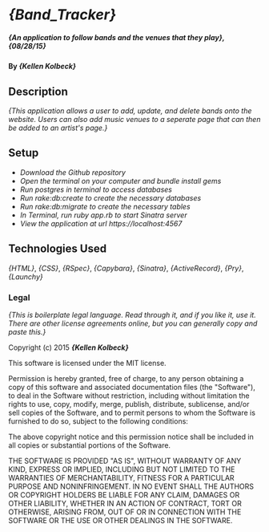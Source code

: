 # _{Band_Tracker}_

##### _{An application to follow bands and the venues that they play}, {08/28/15}_

#### By _**{Kellen Kolbeck}**_

## Description

_{This application allows a user to add, update, and delete bands onto the website. Users can also add music venues to a seperate page that can then be added to an artist's page.}_

## Setup

* _Download the Github repository_
* _Open the terminal on your computer and bundle install gems_
* _Run postgres in terminal to access databases_
* _Run rake:db:create to create the necessary databases_
* _Run rake:db:migrate to create the necessary tables_
* _In Terminal, run ruby app.rb to start Sinatra server_
* _View the application at url https://localhost:4567_



## Technologies Used

_{HTML}_, _{CSS}_, _{RSpec}_, _{Capybara}_, _{Sinatra}_, _{ActiveRecord}_, _{Pry}_, _{Launchy}_

### Legal

*{This is boilerplate legal language. Read through it, and if you like it, use it. There are other license agreements online, but you can generally copy and paste this.}*

Copyright (c) 2015 **_{Kellen Kolbeck}_**

This software is licensed under the MIT license.

Permission is hereby granted, free of charge, to any person obtaining a copy
of this software and associated documentation files (the "Software"), to deal
in the Software without restriction, including without limitation the rights
to use, copy, modify, merge, publish, distribute, sublicense, and/or sell
copies of the Software, and to permit persons to whom the Software is
furnished to do so, subject to the following conditions:

The above copyright notice and this permission notice shall be included in
all copies or substantial portions of the Software.

THE SOFTWARE IS PROVIDED "AS IS", WITHOUT WARRANTY OF ANY KIND, EXPRESS OR
IMPLIED, INCLUDING BUT NOT LIMITED TO THE WARRANTIES OF MERCHANTABILITY,
FITNESS FOR A PARTICULAR PURPOSE AND NONINFRINGEMENT. IN NO EVENT SHALL THE
AUTHORS OR COPYRIGHT HOLDERS BE LIABLE FOR ANY CLAIM, DAMAGES OR OTHER
LIABILITY, WHETHER IN AN ACTION OF CONTRACT, TORT OR OTHERWISE, ARISING FROM,
OUT OF OR IN CONNECTION WITH THE SOFTWARE OR THE USE OR OTHER DEALINGS IN
THE SOFTWARE.
